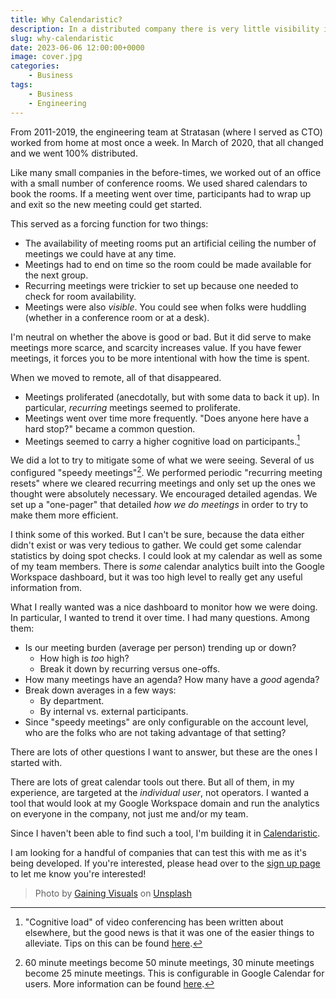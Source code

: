 ```yaml
---
title: Why Calendaristic?
description: In a distributed company there is very little visibility into how much time is spent in meetings.
slug: why-calendaristic
date: 2023-06-06 12:00:00+0000
image: cover.jpg
categories:
    - Business
tags:
    - Business
    - Engineering
---
```


From 2011-2019, the engineering team at Stratasan (where I served as CTO) worked
from home at most once a week. In March of 2020, that all changed and we went
100% distributed.

Like many small companies in the before-times, we worked out of an office with
a small number of conference rooms. We used shared calendars to book the
rooms. If a meeting went over time, participants had to wrap up and
exit so the new meeting could get started.

This served as a forcing function for two things:

- The availability of meeting rooms put an artificial ceiling the number of
  meetings we could have at any time.
- Meetings had to end on time so the room could be made available for the next
  group.
- Recurring meetings were trickier to set up because one needed to check for room
  availability.
- Meetings were also _visible_. You could see when folks were huddling (whether in
  a conference room or at a desk).

I'm neutral on whether the above is good or bad. But it did serve to make
meetings more scarce, and scarcity increases value. If you have fewer meetings,
it forces you to be more intentional with how the time is spent.

When we moved to remote, all of that disappeared.

- Meetings proliferated (anecdotally, but with some data to back it
  up). In particular, _recurring_ meetings seemed to proliferate.
- Meetings went over time more frequently. "Does anyone here have a hard stop?"
  became a common question.
- Meetings seemed to carry a higher cognitive load on participants.[^load]

We did a lot to try to mitigate some of what we were seeing. Several of us
configured "speedy meetings"[^speedy]. We performed periodic "recurring meeting
resets" where we cleared recurring meetings and only set up the ones we thought
were absolutely necessary. We encouraged detailed agendas. We set up a
"one-pager" that detailed _how we do meetings_ in order to try to make them more
efficient.

I think some of this worked. But I can't be sure, because the data either didn't
exist or was very tedious to gather. We could get some calendar statistics by doing spot checks.
I could look at my calendar as well as some of my team members. There is _some_
calendar analytics built into the Google Workspace dashboard, but it was too
high level to really get any useful information from.

What I really wanted was a nice dashboard to monitor how we were doing. In
particular, I wanted to trend it over time. I had many questions. Among them:

- Is our meeting burden (average per person) trending up or down?
    - How high is _too_ high?
    - Break it down by recurring versus one-offs.
- How many meetings have an agenda? How many have a _good_ agenda?
- Break down averages in a few ways:
    - By department.
    - By internal vs. external participants.
- Since "speedy meetings" are only configurable on the account level, who are
  the folks who are not taking advantage of that setting?

There are lots of other questions I want to answer, but these are the ones I
started with.

There are lots of great calendar tools out there. But all of them, in my
experience, are targeted at the _individual user_, not operators. I wanted a
tool that would look at my Google Workspace domain and run the analytics on
everyone in the company, not just me and/or my team.

Since I haven't been able to find such a tool, I'm building it in
[Calendaristic](https://calendaristic.com).

I am looking for a handful of companies that can test this with me as it's being
developed. If you're interested, please head over to the [sign up
page](https://calendaristic.com/signup/) to let me know you're interested!

[^speedy]: 60 minute meetings become 50 minute meetings, 30 minute meetings
become 25 minute meetings. This is configurable in Google Calendar for users.
More information can be found
[here](https://blog.google/products/calendar/make-most-your-day-7-google-calendar-tips/).
[^load]: "Cognitive load" of video conferencing has been written about
  elsewhere, but the good news is that it was one of the easier things to
  alleviate. Tips on this can be found
  [here](https://news.stanford.edu/2021/02/23/four-causes-zoom-fatigue-solutions/).

> Photo by <a href="https://unsplash.com/@gainingvisuals?utm_source=unsplash&utm_medium=referral&utm_content=creditCopyText">Gaining Visuals</a> on <a href="https://unsplash.com/photos/wKu5yvAT0bg?utm_source=unsplash&utm_medium=referral&utm_content=creditCopyText">Unsplash</a>
